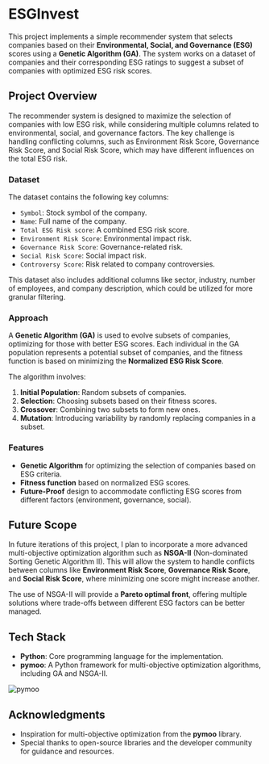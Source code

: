 # ESGInvest

This project implements a simple recommender system that selects companies based on their **Environmental, Social, and Governance (ESG)** scores using a **Genetic Algorithm (GA)**. The system works on a dataset of companies and their corresponding ESG ratings to suggest a subset of companies with optimized ESG risk scores.

## Project Overview

The recommender system is designed to maximize the selection of companies with low ESG risk, while considering multiple columns related to environmental, social, and governance factors. The key challenge is handling conflicting columns, such as Environment Risk Score, Governance Risk Score, and Social Risk Score, which may have different influences on the total ESG risk.

### Dataset

The dataset contains the following key columns:
- `Symbol`: Stock symbol of the company.
- `Name`: Full name of the company.
- `Total ESG Risk score`: A combined ESG risk score.
- `Environment Risk Score`: Environmental impact risk.
- `Governance Risk Score`: Governance-related risk.
- `Social Risk Score`: Social impact risk.
- `Controversy Score`: Risk related to company controversies.

This dataset also includes additional columns like sector, industry, number of employees, and company description, which could be utilized for more granular filtering.

### Approach

A **Genetic Algorithm (GA)** is used to evolve subsets of companies, optimizing for those with better ESG scores. Each individual in the GA population represents a potential subset of companies, and the fitness function is based on minimizing the **Normalized ESG Risk Score**.

The algorithm involves:
1. **Initial Population**: Random subsets of companies.
2. **Selection**: Choosing subsets based on their fitness scores.
3. **Crossover**: Combining two subsets to form new ones.
4. **Mutation**: Introducing variability by randomly replacing companies in a subset.

### Features
- **Genetic Algorithm** for optimizing the selection of companies based on ESG criteria.
- **Fitness function** based on normalized ESG scores.
- **Future-Proof** design to accommodate conflicting ESG scores from different factors (environment, governance, social).

## Future Scope

In future iterations of this project, I plan to incorporate a more advanced multi-objective optimization algorithm such as **NSGA-II** (Non-dominated Sorting Genetic Algorithm II). This will allow the system to handle conflicts between columns like **Environment Risk Score**, **Governance Risk Score**, and **Social Risk Score**, where minimizing one score might increase another.

The use of NSGA-II will provide a **Pareto optimal front**, offering multiple solutions where trade-offs between different ESG factors can be better managed.

## Tech Stack
- **Python**: Core programming language for the implementation.
- **pymoo**: A Python framework for multi-objective optimization algorithms, including GA and NSGA-II.
  
![pymoo](https://img.shields.io/badge/pymoo-v0.4.2-brightgreen)

## Acknowledgments
- Inspiration for multi-objective optimization from the **pymoo** library.
- Special thanks to open-source libraries and the developer community for guidance and resources.
